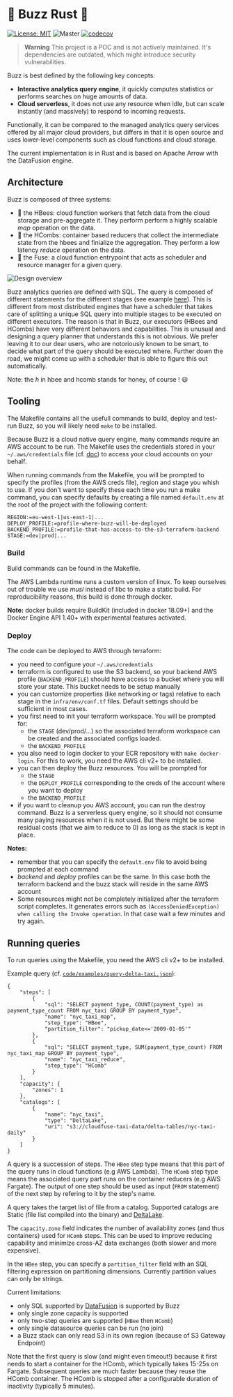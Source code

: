 # :honeybee: Buzz Rust :honeybee:

[![License: MIT](https://img.shields.io/badge/License-MIT-green.svg)](LICENSE)
![Master](https://github.com/cloudfuse-io/buzz-rust/actions/workflows/tests.yml/badge.svg)
[![codecov](https://codecov.io/gh/cloudfuse-io/buzz-rust/branch/master/graph/badge.svg?token=I5IDAW6VS6)](https://codecov.io/gh/cloudfuse-io/buzz-rust)

> **Warning** 
> This project is a POC and is not actively maintained. It's dependencies are outdated, which might introduce security vulnerabilities.

Buzz is best defined by the following key concepts:
- **Interactive analytics query engine**, it quickly computes statistics or performs searches on huge amounts of data.
- **Cloud serverless**, it does not use any resource when idle, but can scale instantly (and massively) to respond to incoming requests.

Functionally, it can be compared to the managed analytics query services offered by all major cloud providers, but differs in that it is open source and uses lower-level components such as cloud functions and cloud storage.

The current implementation is in Rust and is based on Apache Arrow with the DataFusion engine.

## Architecture

Buzz is composed of three systems:
- :honeybee: the HBees: cloud function workers that fetch data from the cloud storage and pre-aggregate it. They perform perform a highly scalable _map_ operation on the data.
- :honey_pot: the HCombs: container based reducers that collect the intermediate state from the hbees and finialize the aggregation. They perform a low latency _reduce_ operation on the data.
- :sparkler: the Fuse: a cloud function entrypoint that acts as scheduler and resource manager for a given query.

![Design overview](https://raw.githubusercontent.com/wiki/cloudfuse-io/buzz-rust/resources/design-principle-cropped.png)

Buzz analytics queries are defined with SQL. The query is composed of different statements for the different stages (see example [here](code/examples/query-delta-taxi.json)). This is different from most distributed engines that have a scheduler that takes care of splitting a unique SQL query into multiple stages to be executed on different executors. The reason is that in Buzz, our executors (HBees and HCombs) have very different behaviors and capabilities. This is unusual and designing a query planner that understands this is not obvious. We prefer leaving it to our dear users, who are notoriously known to be smart, to decide what part of the query should be executed where. Further down the road, we might come up with a scheduler that is able to figure this out automatically.

Note: the _h_ in hbee and hcomb stands for honey, of course ! :smiley:

## Tooling

The Makefile contains all the usefull commands to build, deploy and test-run Buzz, so you will likely need `make` to be installed.

Because Buzz is a cloud native query engine, many commands require an AWS account to be run. The Makefile uses the credentials stored in your `~/.aws/credentials` file (cf. [doc](https://docs.aws.amazon.com/cli/latest/userguide/cli-configure-files.html)) to access your cloud accounts on your behalf. 

When running commands from the Makefile, you will be prompted to specify the profiles (from the AWS creds file), region and stage you whish to use. If you don't want to specify these each time you run a make command, you can specify defaults by creating a file named `default.env` at the root of the project with the following content:
```
REGION:=eu-west-1|us-east-1|...
DEPLOY_PROFILE:=profile-where-buzz-will-be-deployed
BACKEND_PROFILE:=profile-that-has-access-to-the-s3-terraform-backend
STAGE:=dev|prod|...
```

### Build

Build commands can be found in the Makefile.

The AWS Lambda runtime runs a custom version of linux. To keep ourselves out of trouble we use *musl* instead of libc to make a static build. For reproducibility reasons, this build is done through docker.

**Note:** docker builds require BuildKit (included in docker 18.09+) and the Docker Engine API 1.40+ with experimental features activated.

### Deploy

The code can be deployed to AWS through terraform:
- you need to configure your `~/.aws/credentials`
- terraform is configured to use the S3 backend, so your backend AWS profile (`BACKEND_PROFILE`) should have access to a bucket where you will store your state. This bucket needs to be setup manually
- you can customize properties (like networking or tags) relative to each stage in the `infra/env/conf.tf` files. Default settings should be sufficient in most cases.
- you first need to init your terraform workspace. You will be prompted for:
  - the `STAGE` (dev/prod/...) so the associated terraform workspace can be created and the associated configs loaded.
  - the `BACKEND_PROFILE`
- you also need to login docker to your ECR repository with `make docker-login`. For this to work, you need the AWS cli v2+ to be installed.
- you can then deploy the Buzz resources. You will be prompted for
  - the `STAGE`
  - the `DEPLOY_PROFILE` corresponding to the creds of the account where you want to deploy
  - the `BACKEND_PROFILE`
- if you want to cleanup you AWS account, you can run the destroy command. Buzz is a serverless query engine, so it should not consume many paying resources when it is not used. But there might be some residual costs (that we aim to reduce to 0) as long as the stack is kept in place.

**Notes:**
- remember that you can specify the `default.env` file to avoid being prompted at each command
- *backend* and *deploy* profiles can be the same. In this case both the terraform backend and the buzz stack will reside in the same AWS account
- Some resources might not be completely initialized after the terraform script completes. It generates errors such as `(AccessDeniedException) when calling the Invoke operation`. In that case wait a few minutes and try again.

## Running queries

To run queries using the Makefile, you need the AWS cli v2+ to be installed.

Example query (cf. [`code/examples/query-delta-taxi.json`](code/examples/query-delta-taxi.json)):
```
{
    "steps": [
        {
            "sql": "SELECT payment_type, COUNT(payment_type) as payment_type_count FROM nyc_taxi GROUP BY payment_type",
            "name": "nyc_taxi_map",
            "step_type": "HBee",
            "partition_filter": "pickup_date<='2009-01-05'"
        },
        {
            "sql": "SELECT payment_type, SUM(payment_type_count) FROM nyc_taxi_map GROUP BY payment_type",
            "name": "nyc_taxi_reduce",
            "step_type": "HComb"
        }
    ],
    "capacity": {
        "zones": 1
    },
    "catalogs": [
        {
            "name": "nyc_taxi",
            "type": "DeltaLake",
            "uri": "s3://cloudfuse-taxi-data/delta-tables/nyc-taxi-daily"
        }
    ]
}
```

A query is a succession of steps. The `HBee` step type means that this part of the query runs in cloud functions (e.g AWS Lambda). The `HComb` step type means the associated query part runs on the container reducers (e.g AWS Fargate). The output of one step should be used as input (`FROM` statement) of the next step by refering to it by the step's name.

A query takes the target list of file from a catalog. Supported catalogs are Static (file list compiled into the binary) and [DeltaLake](https://github.com/delta-io/delta).

The `capacity.zone` field indicates the number of availability zones (and thus containers) used for `HComb` steps. This can be used to improve reducing capability and minimize cross-AZ data exchanges (both slower and more expensive).

In the `HBee` step, you can specify a `partition_filter` field with an SQL filtering expression on partitioning dimensions. Currently partition values can only be strings.

Current limitations:
- only SQL supported by [DataFusion](https://github.com/apache/arrow-datafusion) is supported by Buzz
- only single zone capacity is supported
- only two-step queries are supported (`HBee` then `HComb`)
- only single datasource queries can be run (no join)
- a Buzz stack can only read S3 in its own region (because of S3 Gateway Endpoint)

Note that the first query is slow (and might even timeout!) because it first needs to start a container for the HComb, which typically takes 15-25s on Fargate. Subsequent queries are much faster because they reuse the HComb container. The HComb is stopped after a configurable duration of inactivity (typically 5 minutes).
